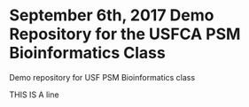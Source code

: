 # September 6th, 2017 Demo Repository for the USFCA PSM Bioinformatics Class
Demo repository for USF PSM Bioinformatics class

THIS IS A line 
